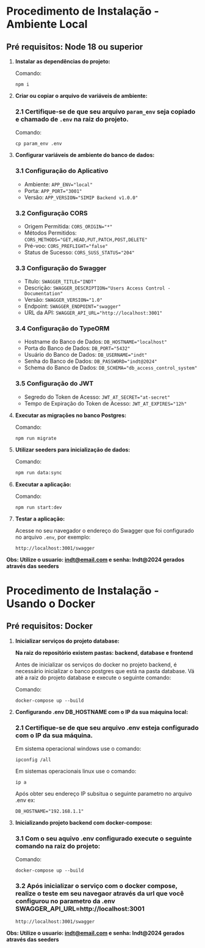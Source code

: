 # Procedimento de Instalação - Ambiente Local

## Pré requisitos: Node 18 ou superior

1. **Instalar as dependências do projeto:**

    Comando:

    ```
    npm i
    ```

2. **Criar ou copiar o arquivo de variáveis de ambiente:**

    ### 2.1 Certifique-se de que seu arquivo `param_env` seja copiado e chamado de `.env` na raiz do projeto.

    Comando:

    ```
    cp param_env .env
    ```

3. **Configurar variáveis de ambiente do banco de dados:**

    ### 3.1 Configuração do Aplicativo

    - Ambiente: `APP_ENV="local"`
    - Porta: `APP_PORT="3001"`
    - Versão: `APP_VERSION="SIMIP Backend v1.0.0"`

    ### 3.2 Configuração CORS

    - Origem Permitida: `CORS_ORIGIN="*"`
    - Métodos Permitidos: `CORS_METHODS="GET,HEAD,PUT,PATCH,POST,DELETE"`
    - Pré-voo: `CORS_PREFLIGHT="false"`
    - Status de Sucesso: `CORS_SUSS_STATUS="204"`

    ### 3.3 Configuração do Swagger

    - Título: `SWAGGER_TITLE="INDT"`
    - Descrição: `SWAGGER_DESCRIPTION="Users Access Control - Documentation"`
    - Versão: `SWAGGER_VERSION="1.0"`
    - Endpoint: `SWAGGER_ENDPOINT="swagger"`
    - URL da API: `SWAGGER_API_URL="http://localhost:3001"`

    ### 3.4 Configuração do TypeORM

    - Hostname do Banco de Dados: `DB_HOSTNAME="localhost"`
    - Porta do Banco de Dados: `DB_PORT="5432"`
    - Usuário do Banco de Dados: `DB_USERNAME="indt"`
    - Senha do Banco de Dados: `DB_PASSWORD="indt@2024"`
    - Schema do Banco de Dados: `DB_SCHEMA="db_access_control_system"`

    ### 3.5 Configuração do JWT

    - Segredo do Token de Acesso: `JWT_AT_SECRET="at-secret"`
    - Tempo de Expiração do Token de Acesso: `JWT_AT_EXPIRES="12h"`

4. **Executar as migrações no banco Postgres:**

    Comando:

    ```
    npm run migrate
    ```

5. **Utilizar seeders para inicialização de dados:**

    Comando:

    ```bash
    npm run data:sync
    ```

6. **Executar a aplicação:**

    Comando:

    ```
    npm run start:dev
    ```

7. **Testar a aplicação:**

    Acesse no seu navegador o endereço do Swagger que foi configurado no arquivo `.env`, por exemplo:

    ```
    http://localhost:3001/swagger
    ```

**Obs: Utilize o usuario: indt@email.com e senha: Indt@2024 gerados através das seeders**

# Procedimento de Instalação - Usando o Docker

## Pré requisitos: Docker

1. **Inicializar serviços do projeto database:**

    **Na raiz do repositório existem pastas: backend, database e frontend**

    Antes de inicializar os serviços do docker no projeto backend, é necessário inicializar o banco postgres que está na pasta database. Vá até a raiz do projeto database e execute o seguinte comando:

    Comando:

    ```
    docker-compose up --build
    ```

2. **Configurando .env DB_HOSTNAME com o IP da sua máquina local:**

    ### 2.1 Certifique-se de que seu arquivo .env esteja configurado com o IP da sua máquina.

    Em sistema operacional windows use o comando:

    ```
    ipconfig /all
    ```

    Em sistemas operacionais linux use o comando:

    ```
    ip a
    ```

    Após obter seu endereço IP subsitua o seguinte parametro no arquivo .env ex:

    ```
    DB_HOSTNAME="192.168.1.1"
    ```

3. **Inicializando projeto backend com docker-compose:**

    ### 3.1 Com o seu aquivo .env configurado execute o seguinte comando na raiz do projeto:

    Comando:

    ```
    docker-compose up --build
    ```

    ### 3.2 Após inicializar o serviço com o docker compose, realize o teste em seu navegaor através da url que você configurou no parametro da .env SWAGGER_API_URL=http://localhost:3001

    ```
    http://localhost:3001/swagger
    ```

**Obs: Utilize o usuario: indt@email.com e senha: Indt@2024 gerados através das seeders**
